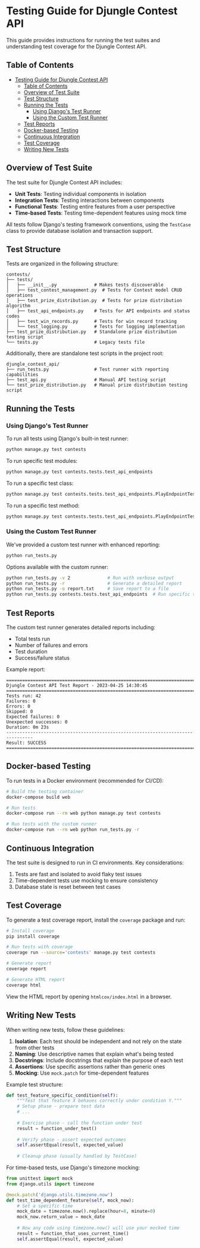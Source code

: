 # Testing Guide for Djungle Contest API

This guide provides instructions for running the test suites and understanding test coverage for the Djungle Contest API.

## Table of Contents

- [Testing Guide for Djungle Contest API](#testing-guide-for-djungle-contest-api)
  - [Table of Contents](#table-of-contents)
  - [Overview of Test Suite](#overview-of-test-suite)
  - [Test Structure](#test-structure)
  - [Running the Tests](#running-the-tests)
    - [Using Django's Test Runner](#using-djangos-test-runner)
    - [Using the Custom Test Runner](#using-the-custom-test-runner)
  - [Test Reports](#test-reports)
  - [Docker-based Testing](#docker-based-testing)
  - [Continuous Integration](#continuous-integration)
  - [Test Coverage](#test-coverage)
  - [Writing New Tests](#writing-new-tests)

## Overview of Test Suite

The test suite for Djungle Contest API includes:

- **Unit Tests**: Testing individual components in isolation
- **Integration Tests**: Testing interactions between components
- **Functional Tests**: Testing entire features from a user perspective
- **Time-based Tests**: Testing time-dependent features using mock time

All tests follow Django's testing framework conventions, using the `TestCase` class to provide database isolation and transaction support.

## Test Structure

Tests are organized in the following structure:

```
contests/
├── tests/
│   ├── __init__.py              # Makes tests discoverable
│   ├── test_contest_management.py  # Tests for Contest model CRUD operations
│   ├── test_prize_distribution.py  # Tests for prize distribution algorithm
│   ├── test_api_endpoints.py    # Tests for API endpoints and status codes
│   ├── test_win_records.py      # Tests for win record tracking
│   └── test_logging.py          # Tests for logging implementation
├── test_prize_distribution.py   # Standalone prize distribution testing script
└── tests.py                     # Legacy tests file
```

Additionally, there are standalone test scripts in the project root:

```
djungle_contest_api/
├── run_tests.py                 # Test runner with reporting capabilities
├── test_api.py                  # Manual API testing script
└── test_prize_distribution.py   # Manual prize distribution testing script
```

## Running the Tests

### Using Django's Test Runner

To run all tests using Django's built-in test runner:

```bash
python manage.py test contests
```

To run specific test modules:

```bash
python manage.py test contests.tests.test_api_endpoints
```

To run a specific test class:

```bash
python manage.py test contests.tests.test_api_endpoints.PlayEndpointTests
```

To run a specific test method:

```bash
python manage.py test contests.tests.test_api_endpoints.PlayEndpointTests.test_valid_contest
```

### Using the Custom Test Runner

We've provided a custom test runner with enhanced reporting:

```bash
python run_tests.py
```

Options available with the custom runner:

```bash
python run_tests.py -v 2              # Run with verbose output
python run_tests.py -r                # Generate a detailed report
python run_tests.py -o report.txt     # Save report to a file
python run_tests.py contests.tests.test_api_endpoints  # Run specific tests
```

## Test Reports

The custom test runner generates detailed reports including:

- Total tests run
- Number of failures and errors
- Test duration
- Success/failure status

Example report:

```
================================================================================
Djungle Contest API Test Report - 2023-04-25 14:30:45
================================================================================
Tests run: 42
Failures: 0
Errors: 0
Skipped: 0
Expected failures: 0
Unexpected successes: 0
Duration: 0m 23s
--------------------------------------------------------------------------------
Result: SUCCESS
================================================================================
```

## Docker-based Testing

To run tests in a Docker environment (recommended for CI/CD):

```bash
# Build the testing container
docker-compose build web

# Run tests
docker-compose run --rm web python manage.py test contests

# Run tests with the custom runner
docker-compose run --rm web python run_tests.py -r
```

## Continuous Integration

The test suite is designed to run in CI environments. Key considerations:

1. Tests are fast and isolated to avoid flaky test issues
2. Time-dependent tests use mocking to ensure consistency
3. Database state is reset between test cases

## Test Coverage

To generate a test coverage report, install the `coverage` package and run:

```bash
# Install coverage
pip install coverage

# Run tests with coverage
coverage run --source='contests' manage.py test contests

# Generate report
coverage report

# Generate HTML report
coverage html
```

View the HTML report by opening `htmlcov/index.html` in a browser.

## Writing New Tests

When writing new tests, follow these guidelines:

1. **Isolation**: Each test should be independent and not rely on the state from other tests
2. **Naming**: Use descriptive names that explain what's being tested
3. **Docstrings**: Include docstrings that explain the purpose of each test
4. **Assertions**: Use specific assertions rather than generic ones
5. **Mocking**: Use `mock.patch` for time-dependent features

Example test structure:

```python
def test_feature_specific_condition(self):
    """Test that feature X behaves correctly under condition Y."""
    # Setup phase - prepare test data
    # ...
    
    # Exercise phase - call the function under test
    result = function_under_test()
    
    # Verify phase - assert expected outcomes
    self.assertEqual(result, expected_value)
    
    # Cleanup phase (usually handled by TestCase)
```

For time-based tests, use Django's timezone mocking:

```python
from unittest import mock
from django.utils import timezone

@mock.patch('django.utils.timezone.now')
def test_time_dependent_feature(self, mock_now):
    # Set a specific time
    mock_date = timezone.now().replace(hour=8, minute=0)
    mock_now.return_value = mock_date
    
    # Now any code using timezone.now() will use your mocked time
    result = function_that_uses_current_time()
    self.assertEqual(result, expected_value)
``` 